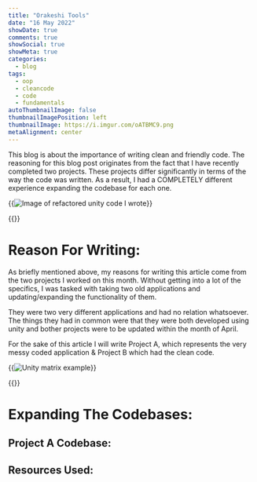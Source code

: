 ```yaml
---
title: "Orakeshi Tools"
date: "16 May 2022"
showDate: true
comments: true
showSocial: true
showMeta: true
categories:
  - blog
tags:
  - oop
  - cleancode 
  - code
  - fundamentals
autoThumbnailImage: false 
thumbnailImagePosition: left
thumbnailImage: https://i.imgur.com/oATBMC9.png
metaAlignment: center
---
```

  
This blog is about the importance of writing clean and friendly code. The reasoning for this blog post originates from the fact that I have recently completed two projects. These projects differ significantly in terms of the way the code was written. As a result, I had a COMPLETELY different experience expanding the codebase for each one.

{{<image classes="fancybox center clear" src="https://i.imgur.com/QZjMXiQ.png" thumbnail="https://i.imgur.com/QZjMXiQ.png" group="group:clean-code-importance" thumbnail-width="70%" thumbnail-height="70%" title="Image of refactored unity code I wrote" >}}
<!--more-->
{{<toc>}}

# Reason For Writing:
As briefly mentioned above, my reasons for writing this article come from the two projects I worked on this month. Without getting into a lot of the specifics, I was tasked with taking two old applications and updating/expanding the functionality of them.

They were two very different applications and had no relation whatsoever. The things they had in common were that they were both developed using unity and bother projects were to be updated within the month of April.

For the sake of this article I will write Project A, which represents the very messy coded application & Project B which had the clean code.

{{<image classes="fancybox center clear" src="https://i.imgur.com/EiQOtzW.png" thumbnail="https://i.imgur.com/EiQOtzW.png" group="group:clean-code-importance" thumbnail-width="70%" thumbnail-height="70%" title="Unity matrix example" >}}

{{<image>}}

# Expanding The Codebases:
## Project A Codebase:

## Resources Used: